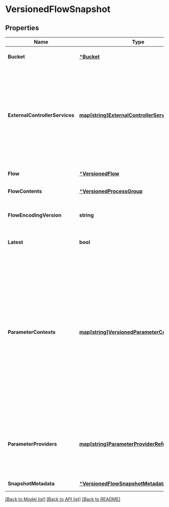 # VersionedFlowSnapshot

## Properties
Name | Type | Description | Notes
------------ | ------------- | ------------- | -------------
**Bucket** | [***Bucket**](Bucket.md) |  | [optional] [default to null]
**ExternalControllerServices** | [**map[string]ExternalControllerServiceReference**](ExternalControllerServiceReference.md) | The information about controller services that exist outside this versioned flow, but are referenced by components within the versioned flow. | [optional] [default to null]
**Flow** | [***VersionedFlow**](VersionedFlow.md) |  | [optional] [default to null]
**FlowContents** | [***VersionedProcessGroup**](VersionedProcessGroup.md) |  | [default to null]
**FlowEncodingVersion** | **string** | The optional encoding version of the flow contents. | [optional] [default to null]
**Latest** | **bool** |  | [optional] [default to null]
**ParameterContexts** | [**map[string]VersionedParameterContext**](VersionedParameterContext.md) | The parameter contexts referenced by process groups in the flow contents. The mapping is from the name of the context to the context instance, and it is expected that any context in this map is referenced by at least one process group in this flow. | [optional] [default to null]
**ParameterProviders** | [**map[string]ParameterProviderReference**](ParameterProviderReference.md) | Contains basic information about parameter providers referenced in the versioned flow. | [optional] [default to null]
**SnapshotMetadata** | [***VersionedFlowSnapshotMetadata**](VersionedFlowSnapshotMetadata.md) |  | [default to null]

[[Back to Model list]](../README.md#documentation-for-models) [[Back to API list]](../README.md#documentation-for-api-endpoints) [[Back to README]](../README.md)

